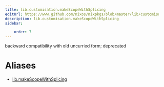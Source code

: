 ```yaml
---
title: lib.customisation.makeScopeWithSplicing
editUrl: https://www.github.com/nixos/nixpkgs/blob/master/lib/customisation.nix#L296C5
description: lib.customisation.makeScopeWithSplicing
sidebar:

    order: 7
---
```


backward compatibility with old uncurried form; deprecated


# Aliases

- [lib.makeScopeWithSplicing](/reference/libmakeScopeWithSplicing)


